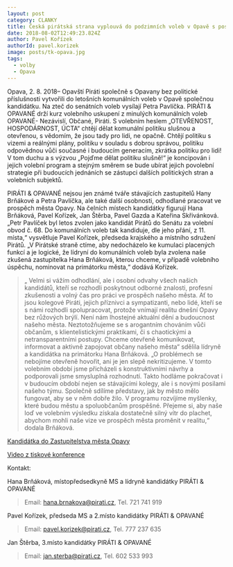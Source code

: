 ```yaml
---
layout: post
category: CLANKY
title: Česká pirátská strana vyplouvá do podzimních voleb v Opavě s posádkou PIRÁTI & OPAVANÉ
date: 2018-08-02T12:49:23.824Z
author: Pavel Kořízek
authorId: pavel.korizek
image: posts/tk-opava.jpg
tags:
  - volby
  - Opava
---
```


Opava, 2. 8. 2018– Opavští Piráti společně s Opavany bez politické příslušnosti vytvořili do letošních komunálních voleb v Opavě společnou kandidátku. Na zteč do senátních  voleb vysílají Petra Pavlíčka. PIRÁTI & OPAVANÉ drží kurz volebního uskupení z minulých komunálních voleb OPAVANÉ- Nezávislí, Občané, Piráti. S volebním heslem „OTEVŘENOST, HOSPODÁRNOST, ÚCTA“ chtějí dělat komunální politiku slušnou a otevřenou, s vědomím, že jsou tady pro lidi, ne opačně. Chtějí politiku s vizemi a reálnými plány, politiku v souladu s dobrou správou, politiku odpovědnou vůči současné i budoucím generacím, zkrátka politiku pro lidi! V tom duchu a s výzvou „Pojďme dělat politiku slušně!“ je koncipován i jejich volební program a stejným směrem se bude ubírat jejich povolební strategie při budoucích jednáních se zástupci dalších politických stran a volebních subjektů.

PIRÁTI & OPAVANÉ nejsou jen známé tváře stávajících zastupitelů Hany Brňákové a Petra Pavlíčka, ale také další osobnosti, odhodlané pracovat ve prospěch města Opavy. Na čelních místech kandidátky figurují Hana Brňáková, Pavel Kořízek, Jan Štěrba, Pavel Gazda a Kateřina Skřivánková. „Petr Pavlíček byl letos zvolen jako kandidát Pirátů do Senátu za volební obvod č. 68. Do komunálních voleb tak kandiduje, dle jeho přání, z 11. místa,“ vysvětluje Pavel Kořízek, předseda krajského a místního sdružení Pirátů. „V Pirátské straně ctíme, aby nedocházelo ke kumulaci placených funkcí a je logické, že lídryní do komunálních voleb byla zvolena naše zkušená zastupitelka Hana Brňáková, kterou chceme, v případě volebního úspěchu, nominovat na primátorku města,“ dodává Kořízek. 

> „ Velmi si vážím odhodlání, ale i osobní odvahy všech našich kandidátů, kteří se rozhodli poskytnout odborné znalosti, profesní zkušenosti a volný čas pro práci ve prospěch našeho města. Ať to jsou kolegové Piráti, jejich příznivci a sympatizanti, nebo lidé, kteří se s námi rozhodli spolupracovat, protože vnímají realitu dnešní Opavy bez růžových brýlí. Není nám lhostejné aktuální dění a budoucnost našeho města. Neztotožňujeme se s arogantním chováním vůči občanům, s klientelistickými praktikami, či s chaotickými a netransparentními postupy. Chceme otevřeně komunikovat, informovat a aktivně zapojovat občany našeho města“ sdělila lídryně a kandidátka na primátorku Hana Brňáková. „O problémech se nebojíme otevřeně hovořit, ani je jen slepě nekritizujeme. V tomto volebním období jsme přicházeli s konstruktivními návrhy a podporovali jsme smysluplná rozhodnutí. Takto hodláme pokračovat i v budoucím období nejen se stávajícími kolegy, ale i s novými posilami našeho týmu. Společně sdílíme představy, jak by město mělo fungovat, aby se v něm dobře žilo. V programu rozvíjíme myšlenky, které budou městu a spoluobčanům prospěšné. Přejeme si, aby naše loď ve volebním výsledku získala dostatečně silný vítr do plachet, abychom mohli naše vize ve prospěch města proměnit v realitu,“ dodala Brňáková.

[Kandidátka do Zastupitelstva města Opavy](https://opava.pirati.cz/komunalni-volby/)

[Video z tiskové konference](https://youtu.be/P0SSV83MuGs)

Kontakt: 

Hana Brňáková, místopředsedkyně MS a lídryně kandidátky PIRÁTI & OPAVANÉ

> Email: hana.brnakova@pirati.cz, Tel. 721 741 919

Pavel Kořízek, předseda MS a 2.místo kandidátky PIRÁTI & OPAVANÉ

> Email: pavel.korizek@pirati.cz, Tel. 777 237 635

Jan Štěrba, 3.místo kandidátky PIRÁTI & OPAVANÉ

> Email: jan.sterba@pirati.cz, Tel. 602 533 993
